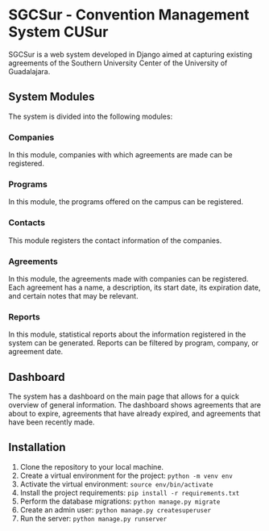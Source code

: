 # SGCSur - Convention Management System CUSur

SGCSur is a web system developed in Django aimed at capturing existing agreements of the Southern University Center of the University of Guadalajara.

## System Modules

The system is divided into the following modules:

### Companies

In this module, companies with which agreements are made can be registered.

### Programs

In this module, the programs offered on the campus can be registered.

### Contacts

This module registers the contact information of the companies.

### Agreements

In this module, the agreements made with companies can be registered. Each agreement has a name, a description, its start date, its expiration date, and certain notes that may be relevant.

### Reports

In this module, statistical reports about the information registered in the system can be generated. Reports can be filtered by program, company, or agreement date.

## Dashboard

The system has a dashboard on the main page that allows for a quick overview of general information. The dashboard shows agreements that are about to expire, agreements that have already expired, and agreements that have been recently made.

## Installation

1. Clone the repository to your local machine.
2. Create a virtual environment for the project: `python -m venv env`
3. Activate the virtual environment: `source env/bin/activate`
4. Install the project requirements: `pip install -r requirements.txt`
5. Perform the database migrations: `python manage.py migrate`
6. Create an admin user: `python manage.py createsuperuser`
7. Run the server: `python manage.py runserver`
